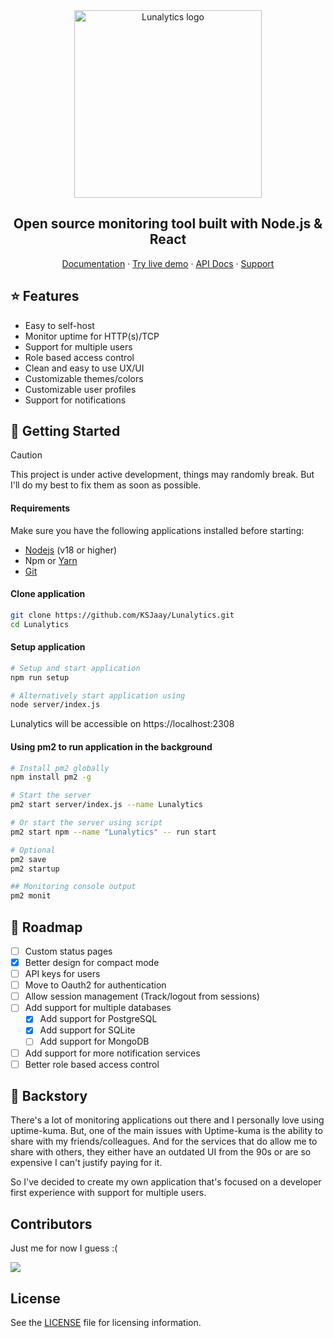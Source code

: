 <div align="center">
  <img src="https://raw.githubusercontent.com/KSJaay/Lunalytics/main/public/LogoWithName.png" width="300px" alt="Lunalytics logo" />
</div>

<h2 align="center">Open source monitoring tool built with Node.js & React</h2>
<div align="center">
  <a href="https://lunalytics.xyz">Documentation</a> ·
  <a href="https://demo.lunalytics.xyz">Try live demo</a> ·
  <a href="https://lunalytics.xyz/api/monitor">API Docs</a> ·
  <!-- <a href="https://lunalytics.xyz/internal/roadmap">Roadmap</a> -->
  <a href="https://discord.gg/cjbGmmNdcd">Support</a>
</div>

## ⭐ Features

- Easy to self-host
- Monitor uptime for HTTP(s)/TCP
- Support for multiple users
- Role based access control
- Clean and easy to use UX/UI
- Customizable themes/colors
- Customizable user profiles
- Support for notifications

## 🚀 Getting Started

> [!CAUTION]
>
> This project is under active development, things may randomly break. But I'll do my best to fix them as soon as possible.

#### Requirements

Make sure you have the following applications installed before starting:

- [Nodejs](https://nodejs.org/en/download/) (v18 or higher)
- Npm or [Yarn](https://classic.yarnpkg.com/lang/en/docs/install/#windows-stable)
- [Git](https://git-scm.com/)

#### Clone application

```bash
git clone https://github.com/KSJaay/Lunalytics.git
cd Lunalytics
```

#### Setup application

```bash
# Setup and start application
npm run setup

# Alternatively start application using
node server/index.js
```

Lunalytics will be accessible on https://localhost:2308

#### Using pm2 to run application in the background

```bash
# Install pm2 globally
npm install pm2 -g

# Start the server
pm2 start server/index.js --name Lunalytics

# Or start the server using script
pm2 start npm --name "Lunalytics" -- run start

# Optional
pm2 save
pm2 startup

## Monitoring console output
pm2 monit
```

## 🎯 Roadmap

- [ ] Custom status pages
- [x] Better design for compact mode
- [ ] API keys for users
- [ ] Move to Oauth2 for authentication
- [ ] Allow session management (Track/logout from sessions)
- [ ] Add support for multiple databases
  - [x] Add support for PostgreSQL
  - [x] Add support for SQLite
  - [ ] Add support for MongoDB
- [ ] Add support for more notification services
- [ ] Better role based access control

## 📖 Backstory

There's a lot of monitoring applications out there and I personally love using uptime-kuma. But, one of the main issues with Uptime-kuma is the ability to share with my friends/colleagues. And for the services that do allow me to share with others, they either have an outdated UI from the 90s or are so expensive I can't justify paying for it.

So I've decided to create my own application that's focused on a developer first experience with support for multiple users.

## Contributors

Just me for now I guess :(

<a href="https://github.com/KSJaay/Lunalytics/graphs/contributors">
  <img src="https://contrib.rocks/image?repo=KSJaay/Lunalytics" />
</a>

## License

See the [LICENSE](https://github.com/KSJaay/Lunalytics/blob/main/LICENSE) file for licensing information.
